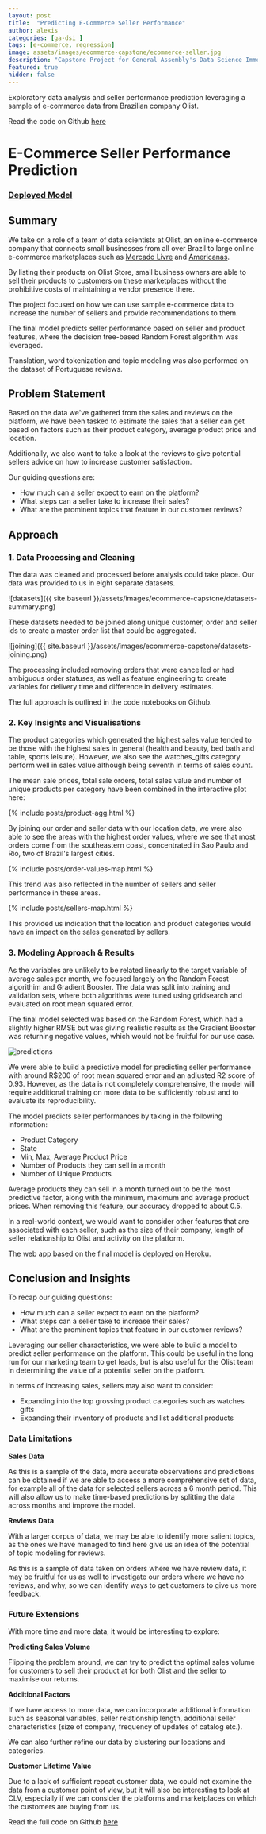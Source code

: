 ```yaml
---
layout: post
title:  "Predicting E-Commerce Seller Performance"
author: alexis
categories: [ga-dsi ]
tags: [e-commerce, regression]
image: assets/images/ecommerce-capstone/ecommerce-seller.jpg
description: "Capstone Project for General Assembly's Data Science Immersive"
featured: true
hidden: false
---
```


Exploratory data analysis and seller performance prediction leveraging a sample of e-commerce data from Brazilian company Olist. 

Read the code on Github [here](https://github.com/alexislimsh/dsiprojects/tree/master/capstone)

# E-Commerce Seller Performance Prediction

### <a href="https://ecommerce-seller-prediction.herokuapp.com/" target="_blank">Deployed Model</a>


## Summary

We take on a role of a team of data scientists at Olist, an online e-commerce company that connects small businesses from all over Brazil to large online e-commerce marketplaces such as [Mercado Livre](https://www.mercadolivre.com.br/) and [Americanas](https://www.americanas.com.br/).

By listing their products on Olist Store, small business owners are able to sell their products to customers on these marketplaces without the prohibitive costs of maintaining a vendor presence there.

The project focused on how we can use sample e-commerce data to increase the number of sellers and provide recommendations to them. 

The final model predicts seller performance based on seller and product features, where the decision tree-based Random Forest algorithm was leveraged. 

Translation, word tokenization and topic modeling was also performed on the dataset of Portuguese reviews.

## Problem Statement
Based on the data we've gathered from the sales and reviews on the platform, we have been tasked to estimate the sales that a seller can get based on factors such as their product category, average product price and location.

Additionally, we also want to take a look at the reviews to give potential sellers advice on how to increase customer satisfaction.

Our guiding questions are:
- How much can a seller expect to earn on the platform?
- What steps can a seller take to increase their sales?
- What are the prominent topics that feature in our customer reviews?

## Approach

### 1. Data Processing and Cleaning

The data was cleaned and processed before analysis could take place. Our data was provided to us in eight separate datasets.

![datasets]({{ site.baseurl }}/assets/images/ecommerce-capstone/datasets-summary.png)

These datasets needed to be joined along unique customer, order and seller ids to create a master order list that could be aggregated.

![joining]({{ site.baseurl }}/assets/images/ecommerce-capstone/datasets-joining.png)

The processing included removing orders that were cancelled or had ambiguous order statuses, as well as feature engineering to create variables for delivery time and difference in delivery estimates.

The full approach is outlined in the code notebooks on Github. 

### 2. Key Insights and Visualisations

The product categories which generated the highest sales value tended to be those with the highest sales in general (health and beauty, bed bath and table, sports leisure). However, we also see the watches_gifts category perform well in sales value although being seventh in terms of sales count.

The mean sale prices, total sale orders, total sales value and number of unique products per category have been combined in the interactive plot here:

{% include posts/product-agg.html %}

By joining our order and seller data with our location data, we were also able to see the areas with the highest order values, where we see that most orders come from the southeastern coast, concentrated in Sao Paulo and Rio, two of Brazil's largest cities. 

{% include posts/order-values-map.html %}

This trend was also reflected in the number of sellers and seller performance in these areas.

{% include posts/sellers-map.html %}

This provided us indication that the location and product categories would have an impact on the sales generated by sellers.

### 3. Modeling Approach & Results

As the  variables are unlikely to be related linearly to the target variable of average sales per month, we focused largely on the Random Forest algorithim and Gradient Booster. The data was split into training and validation sets, where both algorithms were tuned using gridsearch and evaluated on root mean squared error.

The final model selected was based on the Random Forest, which had a slightly higher RMSE but was giving realistic results as the Gradient Booster was returning negative values, which would not be fruitful for our use case.

![predictions]({{site.baseurl}}/assets/images/ecommerce-capstone/prediction.png)

We were able to build a predictive model for predicting seller performance with around R$200 of root mean squared error and an adjusted R2 score of 0.93. However, as the data is not completely comprehensive, the model will require additional training on more data to be sufficiently robust and to evaluate its reproducibility.

The model predicts seller performances by taking in the following information:

- Product Category
- State
- Min, Max, Average Product Price
- Number of Products they can sell in a month
- Number of Unique Products

Average products they can sell in a month turned out to be the most predictive factor, along with the minimum, maximum and average product prices. When removing this feature, our accuracy dropped to about 0.5. 

In a real-world context, we would want to consider other features that are associated with each seller, such as the size of their company, length of seller relationship to Olist and activity on the platform.

The web app based on the final model is <a href="https://ecommerce-seller-prediction.herokuapp.com/" target="_blank">deployed on Heroku.</a>

## Conclusion and Insights

To recap our guiding questions: 

- How much can a seller expect to earn on the platform?
- What steps can a seller take to increase their sales?
- What are the prominent topics that feature in our customer reviews?

Leveraging our seller characteristics, we were able to build a model to predict seller performance on the platform. This could be useful in the long run for our marketing team to get leads, but is also useful for the Olist team in determining the value of a potential seller on the platform. 

In terms of increasing sales, sellers may also want to consider:

- Expanding into the top grossing product categories such as watches gifts
- Expanding their inventory of products and list additional products

### Data Limitations

**Sales Data**

As this is a sample of the data, more accurate observations and predictions can be obtained if we are able to access a more comprehensive set of data, for example all of the data for selected sellers across a 6 month period. This will also allow us to make time-based predictions by splitting the data across months and improve the model.

**Reviews Data**

With a larger corpus of data, we may be able to identify more salient topics, as the ones we have managed to find here give us an idea of the potential of topic modeling for reviews.

As this is a sample of data taken on orders where we have review data, it may be fruitful for us as well to investigate our orders where we have no reviews, and why, so we can identify ways to get customers to give us more feedback.

### Future Extensions

With more time and more data, it would be interesting to explore:

**Predicting Sales Volume**

Flipping the problem around, we can try to predict the optimal sales volume for customers to sell their product at for both Olist and the seller to maximise our returns.

**Additional Factors**

If we have access to more data, we can incorporate additional information such as seasonal variables, seller relationship length, additional seller characteristics (size of company, frequency of updates of catalog etc.).

We can also further refine our data by clustering our locations and categories.

**Customer Lifetime Value**

Due to a lack of sufficient repeat customer data, we could not examine the data from a customer point of view, but it will also be interesting to look at CLV, especially if we can consider the platforms and marketplaces on which the customers are buying from us.

Read the full code on Github [here](https://github.com/alexislimsh/dsiprojects/tree/master/capstone)
